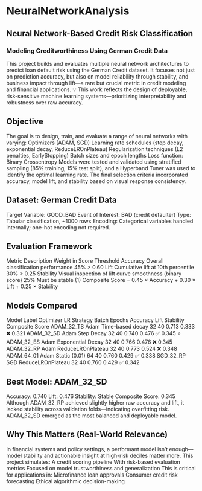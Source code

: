 # NeuralNetworkAnalysis

## Neural Network-Based Credit Risk Classification

### Modeling Creditworthiness Using German Credit Data
This project builds and evaluates multiple neural network architectures to predict loan default risk using the German Credit dataset. It focuses not just on prediction accuracy, but also on model reliability through stability, and business impact through lift—a rare but crucial metric in credit modeling and financial applications.
💡 This work reflects the design of deployable, risk-sensitive machine learning systems—prioritizing interpretability and robustness over raw accuracy.

## Objective
The goal is to design, train, and evaluate a range of neural networks with varying:
Optimizers (ADAM, SGD)
Learning rate schedules (step decay, exponential decay, ReduceLROnPlateau)
Regularization techniques (L2 penalties, EarlyStopping)
Batch sizes and epoch lengths
Loss function: Binary Crossentropy
Models were tested and validated using stratified sampling (85% training, 15% test split), and a Hyperband Tuner was used to identify the optimal learning rate. The final selection criteria incorporated accuracy, model lift, and stability based on visual response consistency.

## Dataset: German Credit Data
Target Variable: GOOD_BAD
Event of Interest: BAD (credit defaulter)
Type: Tabular classification, ~1000 rows
Encoding: Categorical variables handled internally; one-hot encoding not required.

## Evaluation Framework
Metric	Description	Weight in Score	Threshold
Accuracy	Overall classification performance	45%	> 0.60
Lift	Cumulative lift at 10th percentile	30%	> 0.25
Stability	Visual inspection of lift curve smoothness (binary score)	25%	Must be stable (1)
Composite Score = 0.45 × Accuracy + 0.30 × Lift + 0.25 × Stability

## Models Compared
Model Label	Optimizer	LR Strategy	Batch	Epochs	Accuracy	Lift	Stability	Composite Score
ADAM_32_TS	Adam	Time-based decay	32	40	0.713	0.333	❌	0.321
ADAM_32_SD	Adam	Step Decay	32	40	0.740	0.476	✅	0.345 ⭐️
ADAM_32_ES	Adam	Exponential Decay	32	40	0.766	0.476	❌	0.345
ADAM_32_RP	Adam	ReduceLROnPlateau	32	40	0.773	0.524	❌	0.348
ADAM_64_01	Adam	Static (0.01)	64	40	0.760	0.429	✅	0.338
SGD_32_RP	SGD	ReduceLROnPlateau	32	40	0.760	0.429	✅	0.342

## Best Model: ADAM_32_SD
Accuracy: 0.740
Lift: 0.476
Stability: Stable
Composite Score: 0.345
Although ADAM_32_RP achieved slightly higher raw accuracy and lift, it lacked stability across validation folds—indicating overfitting risk. ADAM_32_SD emerged as the most balanced and deployable model.

## Why This Matters (Real-World Relevance)
In financial systems and policy settings, a performant model isn’t enough—model stability and actionable insight at high-risk deciles matter more. This project simulates:
A credit scoring pipeline
With risk-based evaluation metrics
Focused on model trustworthiness and generalization
This is critical for applications in:
Microfinance loan approvals
Consumer credit risk forecasting
Ethical algorithmic decision-making
